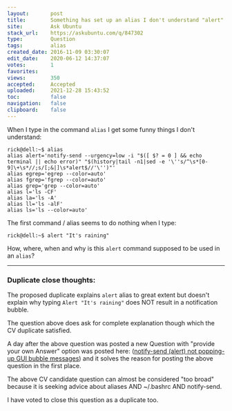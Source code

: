 ```yaml
---
layout:       post
title:        Something has set up an alias I don't understand "alert"
site:         Ask Ubuntu
stack_url:    https://askubuntu.com/q/847302
type:         Question
tags:         alias
created_date: 2016-11-09 03:30:07
edit_date:    2020-06-12 14:37:07
votes:        1
favorites:    
views:        350
accepted:     Accepted
uploaded:     2021-12-28 15:43:52
toc:          false
navigation:   false
clipboard:    false
---
```


When I type in the command `alias` I get some funny things I don't understand:

``` 
rick@dell:~$ alias
alias alert='notify-send --urgency=low -i "$([ $? = 0 ] && echo terminal || echo error)" "$(history|tail -n1|sed -e '\''s/^\s*[0-9]\+\s*//;s/[;&|]\s*alert$//'\'')"'
alias egrep='egrep --color=auto'
alias fgrep='fgrep --color=auto'
alias grep='grep --color=auto'
alias l='ls -CF'
alias la='ls -A'
alias ll='ls -alF'
alias ls='ls --color=auto'

```

The first command / alias seems to do nothing when I type:

``` 
rick@dell:~$ alert "It's raining"

```

How, where, when and why is this `alert` command supposed to be used in an `alias`?

----------

### Duplicate close thoughts:

The proposed duplicate explains `alert` alias to great extent but doesn't explain why typing `Alert "It's raining"` does NOT result in a notification bubble.

The question above does ask for complete explanation though which the CV duplicate satisfied.

A day after the above question was posted a new Question with "provide your own Answer" option was posted here: ([notify-send (alert) not popping-up GUI bubble messages][2]) and it solves the reason for posting the above question in the first place.

The above CV candidate question can almost be considered "too broad" because it is seeking advice about aliases AND ~/.bashrc AND notify-send.

I have voted to close this question as a duplicate too.


  [1]: https://askubuntu.com/questions/847294/why-is-sudo-colourless-when-user-is-colourful-for-ls-command
  [2]: https://pippim.github.io/2016/11/10/notify-send-(alert)-not-popping-up-GUI-bubble-messages.html
